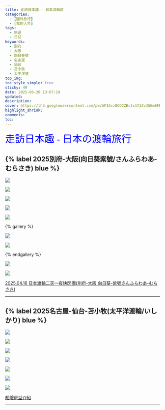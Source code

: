 ```yaml
---
title: 走訪日本趣 - 日本渡輪遊
categories:
  - [國外旅行]
  - [我的人生]
tags:
  - 旅遊
  - 日記
keywords:
  - 別府
  - 大阪
  - 向日葵號
  - 名古屋
  - 仙台
  - 苫小牧
  - 太平洋號
top_img:
toc_style_simple: true
sticky: 49
date: 2025-06-20 13:07:19
updated:
description:
cover: https://lh3.googleusercontent.com/pw/AP1GczOCOCZButs1Y3Zv35Em8FHUkHCgK0IzrgKYKai5aYq5vus4f0eKI-SbLFBov5f3tFWKSZE8K27iTZ51zkUELl8PupVY0eCkRNcSfVUkyH4uss0A2P1LDwn1Sla0fedAFPbNilKqcZWjy-j0k6Z-CVLV=w1364-h484
highlight_shrink:
comments:
toc:
---
```


<font face="標楷體" color="blue" size="6px">走訪日本趣 - 日本の渡輪旅行</font>

## {% label 2025別府-大阪(向日葵紫號/さんふらわあ-むらさき) blue %}

![](https://lh3.googleusercontent.com/pw/AP1GczO_2hS536a8QwEL4JPA2PRio0aIkw4MoVLAhIPNNRgL-v4io7CP3epUfri165UuaenECpGRRkNtcoxtZXfGCXDHU6i1RGyiTG_ky-BXeE7i5GY0TBq_8N2Eh_2cxL9nZJUA_9d2maPDaFweZF7p_QkZ=w1920-h1080)

![](https://lh3.googleusercontent.com/pw/AP1GczMmnkP1J25PE0sg5XEevmhEZO_cjqEx9RUAxme40Cl001GBWZkQ9Wu9BOuqWVrEqEgOzjn1XGh0TGvoEFWnRynpYCwOh6yiX5PZNdQfK6S6wN01wBu1VtllZjuvsN_eBIGfVuIf_p2wQj2TW5ixzBKt=w1920-h1080)

![](https://lh3.googleusercontent.com/pw/AP1GczNkmnuS6I5f3Y2RDww9WfBKm_ckpBpG83KwmvzUIFbsZtQMt0O8_kXYBp0Ao-SQTlVVoe6x76w0n-N3rKoLSvONgZ_G8kRDIsR8grQZPnxGjOnCSU6NbgaiK6MuB7UvP1OYbUB6DgHsFgj3u3vpATA1=w1920-h1080)

![](https://lh3.googleusercontent.com/pw/AP1GczNWD5nj3TTeJGyTnXeljlXD0Nj_jGHTireS3NQGfo5fzFyNmkanPQfjmFYBhgVn-PN9ZCZQuM65dfX0OLHBgNy2VcTDxDNr9WiNU9rAv8VRf7pX4k2V1rjyBdce-WNm2aMZsaUAtZd2incYWizOjrmk=w1920-h1080)

![](https://lh3.googleusercontent.com/pw/AP1GczNWLKi7ByrAnKUsJdsMAQ1kKuoKPPbV_r3xV6otCNKJcFcwLZ9zpG9urpVEEXXhMVpPsMbDudYanmfjsAu_KCmxCgow3m8LJUkOhIWpXmNyeVjY-k46bNO7G5v1AK0CjDHrFOEBbU0nxgBJpsSwimAU=w1920-h1080)

{% gallery %}

![](https://lh3.googleusercontent.com/pw/AP1GczPNuSARzSsNflYL5eTZjL75-JYjAhjKVyFdnflVYDqVV3ReQWOoBzCULO9Dzfg3NX-xg1s1UBZ9pqTIC0KgLpICWbEeXGRh25UJn05YTMee8XCBgfr7-zUf2m5VBF5loOv9TrMvW2qoumSsjWO_zHRG=w1920-h1080)

![](https://lh3.googleusercontent.com/pw/AP1GczNSl1EthQLm6eBRHAUNv6-74hljjhTLjAjI6fkoI2_BmsW7Bk9ZLKFh3rYLL7L9hocpapcVWHEyAYG4w8bXz02_bkSp9fpLS-uiRVXCLJuHMZ6w9cOf5aFPX5cqhIBy9TVneVppmxUZ3eDLF0iJsgtB=w1920-h1080)

{% endgallery %}

![](https://lh3.googleusercontent.com/pw/AP1GczPpTcHxJ4iSglNJCZMX_kzUHqIBw60wrIT_obMS1ickQCNcQuWjGSNUaKncd3nujyqP-RUWZ1avFFEDILI6Q0HzvOHSUXUalPafOCESEgIVpSQ8TZ4i1fcKfDk8TYtG8UQgjpZ5l2SUKEovl_NO2saw=w1920-h1080)

![](https://lh3.googleusercontent.com/pw/AP1GczPuyEldB58N6mM9rkSEIVkiwP4Ox1fFPbAvK__EHC4Zo-7k7aWDLg2DsvUBz3zFnbaBJcBr9o1x-hQ8UuldJdGTmAuIpruO9chhOI0ksiht_z3LsHFbG5sNi9MFkeWL2PQbhTLs-qJjp-RA5Da6ggN3=w1920-h1080)

[2025.04.16 日本渡輪二天一夜快閃團(別府-大阪 向日葵-紫號さんふらわあ-むらさき)](https://nickliu0811.github.io/2025/2025-04-%E6%97%A5%E6%9C%AC%E6%B8%A1%E8%BC%AA%E5%88%A5%E5%BA%9C-%E5%A4%A7%E9%98%AA/)

---

## {% label 2025名古屋-仙台-苫小牧(太平洋渡輪/いしかり) blue %}

![](https://lh3.googleusercontent.com/pw/AP1GczP73vWbd4Rj3R00rIEzGnvp4T_45edF7LZBx0OBqhNazxwa85ACvU8oDTtdvikqwRpbghvxlRUYokpVyYodhZfy6P030C71N-38yzPcjfEjUdzlsqGRTedRElpV_w6b4R7OLGPy98nsjm1y1nh9Sqo1=w1920-h1080)

![](https://lh3.googleusercontent.com/pw/AP1GczM7eK-94lYAuX2mdRmkWDOuxvATxKJI_qoajtwhctTnbzLa4cOdW7wazLowJGGj0XNGTNby1Pn8VmLXFuK6NBBrF9hJ-gZdKMznTcWgJ0F0qFYucwQCdIvxjkDnrB3Fv7x-QcA1ZxZ5BZhbIAYBdt5B=w1920-h1080)

![](https://lh3.googleusercontent.com/pw/AP1GczMcrkWMh5Nq_Sfa0A3Oa5Nur2eokz0K7M2QPZ3bWr5krfFKeTsJEhKmRZPtoKnsezI0sUNg092xyfY51uTgSBV-je10dhbFomamg98hDAA2bXVS1tMMpUmA-vIThK70L9JL08WpjtmGGayEmba_QPtM=w1920-h1080)

![](https://lh3.googleusercontent.com/pw/AP1GczOYlFpw-WlxWh0N5NCK6kjydM7RBtSNttHS3tbiad7oGqGWhO55twqrcaNzC8wYnlPGQAR4n9nmnSgYT49APFIjAT00hVVCQU7rp0UBa4WuhM7kjqsSj5gCUh8Cjrk3_cu-6LqbnN-BUrL1YhMNyYLe=w1920-h1080)

![](https://lh3.googleusercontent.com/pw/AP1GczO-OIzy9wzPLX7Z8isz781qUUNl4h-it0PEonUwZPBDhoLQpAh0L2Cjozv2cjP9JmnqX4V6DGWqR5QsZimcfDGK5urMd1kzocToiRpsTAAcAxoLMxV4FES8dZk27x2QaiqPTUaV3k__LcaUWRPXNdd9=w1920-h1080)

![](https://lh3.googleusercontent.com/pw/AP1GczOFrpyF7LqWKXoq1O10423LUSolnB8OIgSfJRjUJt1OiRit1kS65U9Mx9UMZv0iTerqFTqRv_dOcViAQkEWm5XHE5z6DqjgDyIG_8NFjs9TedxjVN5Nd5rIK0kSq3svChdPnSxk48ASTV8AX7JAmwLr=w1920-h1080)

![](https://lh3.googleusercontent.com/pw/AP1GczPLT921NluO4U-mVxewnobhvpyncP5EzpVXwstLXfm8YFMpbf9XpssZ9YymaOQ0t55ctkvJ-it_nP5_GFVuRqko2uNVlA3-m7PPXgJmY37c4qomyWxrkm8LsmPSTzDfpWHHaKmbRuGbVW067qikH6Ov=w1920-h1080)

[船艙房型介紹](https://www.taiheiyo-ferry.co.jp/chinese/senpaku/newishikari.html)

---
